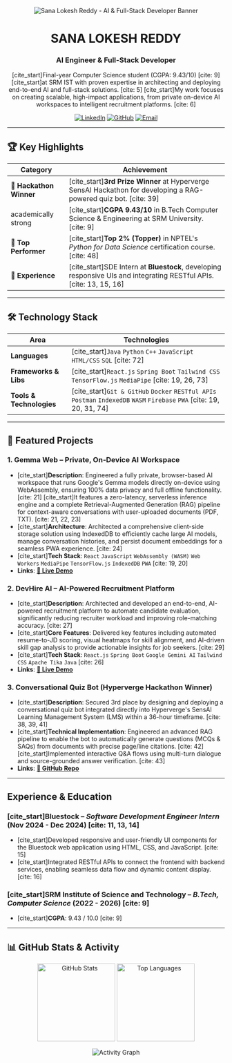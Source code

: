 <p align="center">
  <img src="https://i.ibb.co/8B7q0Dd/pro-banner.gif" alt="Sana Lokesh Reddy - AI & Full-Stack Developer Banner" />
</p>

<div align="center">
  <h1>SANA LOKESH REDDY</h1>
  <h3>AI Engineer & Full-Stack Developer</h3>
  <p>
    [cite_start]Final-year Computer Science student (CGPA: 9.43/10) [cite: 9] [cite_start]at SRM IST with proven expertise in architecting and deploying end-to-end AI and full-stack solutions. [cite: 5] [cite_start]My work focuses on creating scalable, high-impact applications, from private on-device AI workspaces to intelligent recruitment platforms. [cite: 6]
  </p>
</div>

<p align="center">
  <a href="https://www.linkedin.com/in/sanalokeshreddy/"><img src="https://img.shields.io/badge/LinkedIn-0077B5?style=for-the-badge&logo=linkedin&logoColor=white" alt="LinkedIn"/></a>
  <a href="https://github.com/sanalokeshreddy"><img src="https://img.shields.io/badge/GitHub-181717?style=for-the-badge&logo=github&logoColor=white" alt="GitHub"/></a>
  <a href="mailto:ls7679@srmist.edu.in"><img src="https://img.shields.io/badge/Email-EA4335?style=for-the-badge&logo=gmail&logoColor=white" alt="Email"/></a>
</p>

---

## 🏆 Key Highlights

| Category              | Achievement                                                                                             |
| --------------------- | ------------------------------------------------------------------------------------------------------- |
| 🥇 **Hackathon Winner** | [cite_start]**3rd Prize Winner** at Hyperverge SensAI Hackathon for developing a RAG-powered quiz bot. [cite: 39]     |
|  academically strong | [cite_start]**CGPA 9.43/10** in B.Tech Computer Science & Engineering at SRM University. [cite: 9]                     |
| 🌟 **Top Performer** | [cite_start]**Top 2% (Topper)** in NPTEL's *Python for Data Science* certification course. [cite: 48]                  |
| 💼 **Experience** | [cite_start]SDE Intern at **Bluestock**, developing responsive UIs and integrating RESTful APIs. [cite: 13, 15, 16] |

---

## 🛠️ Technology Stack

| Area                      | Technologies                                                                                             |
| ------------------------- | -------------------------------------------------------------------------------------------------------- |
| **Languages** | [cite_start]`Java` `Python` `C++` `JavaScript` `HTML/CSS` `SQL` [cite: 72]                                                |
| **Frameworks & Libs** | [cite_start]`React.js` `Spring Boot` `Tailwind CSS` `TensorFlow.js` `MediaPipe` [cite: 19, 26, 73]                         |
| **Tools & Technologies** | [cite_start]`Git & GitHub` `Docker` `RESTful APIs` `Postman` `IndexedDB` `WASM` `Firebase` `PWA` [cite: 19, 20, 31, 74] |

---

## 🚀 Featured Projects

### 1. Gemma Web – Private, On-Device AI Workspace
* [cite_start]**Description**: Engineered a fully private, browser-based AI workspace that runs Google's Gemma models directly on-device using WebAssembly, ensuring 100% data privacy and full offline functionality. [cite: 21] [cite_start]It features a zero-latency, serverless inference engine and a complete Retrieval-Augmented Generation (RAG) pipeline for context-aware conversations with user-uploaded documents (PDF, TXT). [cite: 21, 22, 23]
* [cite_start]**Architecture**: Architected a comprehensive client-side storage solution using IndexedDB to efficiently cache large AI models, manage conversation histories, and persist document embeddings for a seamless PWA experience. [cite: 24]
* [cite_start]**Tech Stack**: `React` `JavaScript` `WebAssembly (WASM)` `Web Workers` `MediaPipe` `TensorFlow.js` `IndexedDB` `PWA` [cite: 19, 20]
* **Links**: **[🔗 Live Demo](https://gemma-web-ai.vercel.app/)**

### 2. DevHire AI – AI-Powered Recruitment Platform
* [cite_start]**Description**: Architected and developed an end-to-end, AI-powered recruitment platform to automate candidate evaluation, significantly reducing recruiter workload and improving role-matching accuracy. [cite: 27]
* [cite_start]**Core Features**: Delivered key features including automated resume-to-JD scoring, visual heatmaps for skill alignment, and AI-driven skill gap analysis to provide actionable insights for job seekers. [cite: 29]
* [cite_start]**Tech Stack**: `React.js` `Spring Boot` `Google Gemini AI` `Tailwind CSS` `Apache Tika` `Java` [cite: 26]
* **Links**: **[🔗 Live Demo](https://devhire-frontend.vercel.app/)**

### 3. Conversational Quiz Bot (Hyperverge Hackathon Winner)
* [cite_start]**Description**: Secured 3rd place by designing and deploying a conversational quiz bot integrated directly into Hyperverge's SensAl Learning Management System (LMS) within a 36-hour timeframe. [cite: 38, 39, 41]
* [cite_start]**Technical Implementation**: Engineered an advanced RAG pipeline to enable the bot to automatically generate questions (MCQs & SAQs) from documents with precise page/line citations. [cite: 42] [cite_start]Implemented interactive Q&A flows using multi-turn dialogue and source-grounded answer verification. [cite: 43]
* **Links**: **[📂 GitHub Repo](https://github.com/sanalokeshreddy/HyperVerge)**

---

## Experience & Education

### [cite_start]Bluestock – *Software Development Engineer Intern* (Nov 2024 - Dec 2024) [cite: 11, 13, 14]
* [cite_start]Developed responsive and user-friendly UI components for the Bluestock web application using HTML, CSS, and JavaScript. [cite: 15]
* [cite_start]Integrated RESTful APIs to connect the frontend with backend services, enabling seamless data flow and dynamic content display. [cite: 16]

### [cite_start]SRM Institute of Science and Technology – *B.Tech, Computer Science* (2022 - 2026) [cite: 9]
* [cite_start]**CGPA**: 9.43 / 10.0 [cite: 9]

---

## 📊 GitHub Stats & Activity

<p align="center">
  <img src="https://github-readme-stats.vercel.app/api?username=sanalokeshreddy&show_icons=true&theme=tokyonight&count_private=true" height="180em" alt="GitHub Stats"/>
  <img src="https://github-readme-stats.vercel.app/api/top-langs/?username=sanalokeshreddy&layout=compact&theme=tokyonight" height="180em" alt="Top Languages"/>
</p>
<p align="center">
  <img src="https://github-readme-activity-graph.vercel.app/graph?username=sanalokeshreddy&theme=react-dark&hide_border=true&area=true" alt="Activity Graph"/>
</p>
